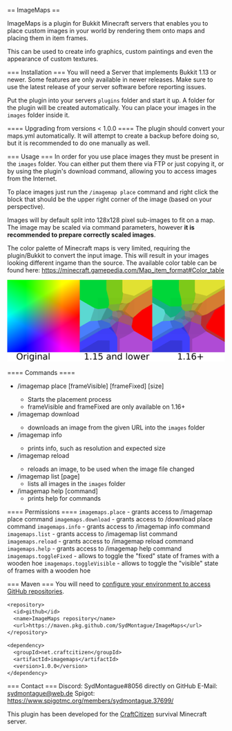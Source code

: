 == ImageMaps ==

ImageMaps is a plugin for Bukkit Minecraft servers that enables you to place custom images in your world
by rendering them onto maps and placing them in item frames.

This can be used to create info graphics, custom paintings and even the appearance of custom textures.

=== Installation ===
You will need a Server that implements Bukkit 1.13 or newer. Some features are only available in newer
releases. Make sure to use the latest release of your server software before reporting issues.

Put the plugin into your servers `plugins` folder and start it up. A folder for the plugin will be created 
automatically. You can place your images in the `images` folder inside it.

==== Upgrading from versions < 1.0.0 ====
The plugin should convert your maps.yml automatically. It will attempt to create a backup before doing so, 
but it is recommended to do one manually as well.

=== Usage ===
In order for you use place images they must be present in the `images` folder. You can either put them
there via FTP or just copying it, or by using the plugin's download command, allowing you to access
images from the Internet.

To place images just run the `/imagemap place` command and right click the block that should be the
upper right corner of the image (based on your perspective).

Images will by default split into 128x128 pixel sub-images to fit on a map. The image may be scaled via
command parameters, however **it is recommended to prepare correctly scaled images**.

The color palette of Minecraft maps is very limited, requiring the plugin/Bukkit to convert the input image.
This will result in your images looking different ingame than the source. The available color table can be
found here: https://minecraft.gamepedia.com/Map_item_format#Color_table

![Example of color conversion](colorConversion.png)

==== Commands ====
* /imagemap place <filename> [frameVisible] [frameFixed] [size]
  * Starts the placement process
  * frameVisible and frameFixed are only available on 1.16+
* /imagemap download <filename> <sourceURL>
  * downloads an image from the given URL into the `images` folder
* /imagemap info <filename>
  * prints info, such as resolution and expected size
* /imagemap reload <filename>
  * reloads an image, to be used when the image file changed
* /imagemap list [page]
  * lists all images in the `images` folder
* /imagemap help [command]
  * prints help for commands
  
==== Permissions ====
`imagemaps.place` - grants access to /imagemap place command
`imagemaps.download` - grants access to /download place command
`imagemaps.info` - grants access to /imagemap info command
`imagemaps.list` - grants access to /imagemap list command
`imagemaps.reload` - grants access to /imagemap reload command
`imagemaps.help` - grants access to /imagemap help command
`imagemaps.toggleFixed` - allows to toggle the "fixed" state of frames with a wooden hoe
`imagemaps.toggleVisible` - allows to toggle the "visible" state of frames with a wooden hoe


=== Maven ===
You will need to [configure your environment to access GitHub repositories](https://docs.github.com/en/packages/using-github-packages-with-your-projects-ecosystem/configuring-apache-maven-for-use-with-github-packages).

```
<repository>
  <id>github</id>
  <name>ImageMaps repository</name>
  <url>https://maven.pkg.github.com/SydMontague/ImageMaps</url>
</repository>
```
```
<dependency>
  <groupId>net.craftcitizen</groupId>
  <artifactId>imagemaps</artifactId>
  <version>1.0.0</version>
</dependency>
```

=== Contact === 
Discord: SydMontague#8056
directly on GitHub
E-Mail: sydmontague@web.de
Spigot: https://www.spigotmc.org/members/sydmontague.37699/

This plugin has been developed for the [CraftCitizen](https://craftcitizen.net) survival Minecraft server.